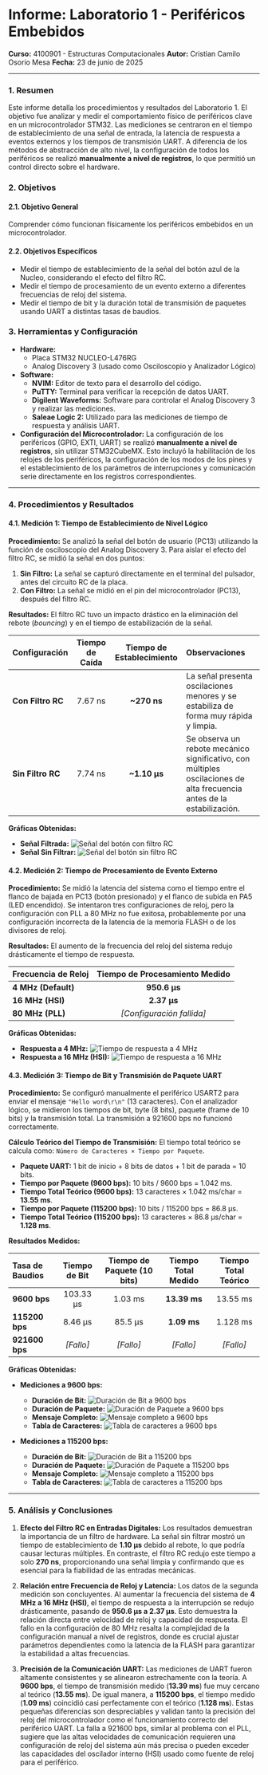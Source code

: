 # **Informe: Laboratorio 1 - Periféricos Embebidos**
**Curso:** 4100901 - Estructuras Computacionales
**Autor:** Cristian Camilo Osorio Mesa
**Fecha:** 23 de junio de 2025

---

### **1. Resumen**

Este informe detalla los procedimientos y resultados del Laboratorio 1. El objetivo fue analizar y medir el comportamiento físico de periféricos clave en un microcontrolador STM32. Las mediciones se centraron en el tiempo de establecimiento de una señal de entrada, la latencia de respuesta a eventos externos y los tiempos de transmisión UART. A diferencia de los métodos de abstracción de alto nivel, la configuración de todos los periféricos se realizó **manualmente a nivel de registros**, lo que permitió un control directo sobre el hardware.

### **2. Objetivos**

#### **2.1. Objetivo General**
Comprender cómo funcionan físicamente los periféricos embebidos en un microcontrolador.

#### **2.2. Objetivos Específicos**
*   Medir el tiempo de establecimiento de la señal del botón azul de la Nucleo, considerando el efecto del filtro RC.
*   Medir el tiempo de procesamiento de un evento externo a diferentes frecuencias de reloj del sistema.
*   Medir el tiempo de bit y la duración total de transmisión de paquetes usando UART a distintas tasas de baudios.

### **3. Herramientas y Configuración**

*   **Hardware:**
    *   Placa STM32 NUCLEO-L476RG
    *   Analog Discovery 3 (usado como Osciloscopio y Analizador Lógico)
*   **Software:**
    *   **NVIM:** Editor de texto para el desarrollo del código.
    *   **PuTTY:** Terminal para verificar la recepción de datos UART.
    *   **Digilent Waveforms:** Software para controlar el Analog Discovery 3 y realizar las mediciones.
    *   **Saleae Logic 2:** Utilizado para las mediciones de tiempo de respuesta y análisis UART.
*   **Configuración del Microcontrolador:**
    La configuración de los periféricos (GPIO, EXTI, UART) se realizó **manualmente a nivel de registros**, sin utilizar STM32CubeMX. Esto incluyó la habilitación de los relojes de los periféricos, la configuración de los modos de los pines y el establecimiento de los parámetros de interrupciones y comunicación serie directamente en los registros correspondientes.

---

### **4. Procedimientos y Resultados**

#### **4.1. Medición 1: Tiempo de Establecimiento de Nivel Lógico**

**Procedimiento:**
Se analizó la señal del botón de usuario (PC13) utilizando la función de osciloscopio del Analog Discovery 3. Para aislar el efecto del filtro RC, se midió la señal en dos puntos:
1.  **Sin Filtro:** La señal se capturó directamente en el terminal del pulsador, antes del circuito RC de la placa.
2.  **Con Filtro:** La señal se midió en el pin del microcontrolador (PC13), después del filtro RC.

**Resultados:**
El filtro RC tuvo un impacto drástico en la eliminación del rebote (*bouncing*) y en el tiempo de estabilización de la señal.

| Configuración | Tiempo de Caída | Tiempo de Establecimiento | Observaciones |
| :--- | :---: | :---: | :--- |
| **Con Filtro RC** | 7.67 ns | **~270 ns** | La señal presenta oscilaciones menores y se estabiliza de forma muy rápida y limpia. |
| **Sin Filtro RC** | 7.74 ns | **~1.10 µs** | Se observa un rebote mecánico significativo, con múltiples oscilaciones de alta frecuencia antes de la estabilización. |

**Gráficas Obtenidas:**
*   **Señal Filtrada:** ![Señal del botón con filtro RC](filtered_button.jpg)
*   **Señal Sin Filtrar:** ![Señal del botón sin filtro RC](unfiltered_button.jpg)

#### **4.2. Medición 2: Tiempo de Procesamiento de Evento Externo**

**Procedimiento:**
Se midió la latencia del sistema como el tiempo entre el flanco de bajada en PC13 (botón presionado) y el flanco de subida en PA5 (LED encendido). Se intentaron tres configuraciones de reloj, pero la configuración con PLL a 80 MHz no fue exitosa, probablemente por una configuración incorrecta de la latencia de la memoria FLASH o de los divisores de reloj.

**Resultados:**
El aumento de la frecuencia del reloj del sistema redujo drásticamente el tiempo de respuesta.

| Frecuencia de Reloj | Tiempo de Procesamiento Medido |
| :--- | :---: |
| **4 MHz (Default)** | **950.6 µs** |
| **16 MHz (HSI)** | **2.37 µs** |
| **80 MHz (PLL)** | *[Configuración fallida]* |

**Gráficas Obtenidas:**
*   **Respuesta a 4 MHz:** ![Tiempo de respuesta a 4 MHz](4MHz_TimeResponse.jpg)
*   **Respuesta a 16 MHz (HSI):** ![Tiempo de respuesta a 16 MHz](HSI_TimeResponse.jpg)

#### **4.3. Medición 3: Tiempo de Bit y Transmisión de Paquete UART**

**Procedimiento:**
Se configuró manualmente el periférico USART2 para enviar el mensaje `"Hello word\r\n"` (13 caracteres). Con el analizador lógico, se midieron los tiempos de bit, byte (8 bits), paquete (frame de 10 bits) y la transmisión total. La transmisión a 921600 bps no funcionó correctamente.

**Cálculo Teórico del Tiempo de Transmisión:**
El tiempo total teórico se calcula como: `Número de Caracteres × Tiempo por Paquete`.
*   **Paquete UART:** 1 bit de inicio + 8 bits de datos + 1 bit de parada = 10 bits.
*   **Tiempo por Paquete (9600 bps):** 10 bits / 9600 bps = 1.042 ms.
*   **Tiempo Total Teórico (9600 bps):** 13 caracteres × 1.042 ms/char = **13.55 ms**.
*   **Tiempo por Paquete (115200 bps):** 10 bits / 115200 bps = 86.8 µs.
*   **Tiempo Total Teórico (115200 bps):** 13 caracteres × 86.8 µs/char = **1.128 ms**.

**Resultados Medidos:**

| Tasa de Baudios | Tiempo de Bit | Tiempo de Paquete (10 bits) | Tiempo Total Medido | Tiempo Total Teórico |
| :--- | :---: | :---: | :---: | :---: |
| **9600 bps** | 103.33 µs | 1.03 ms | **13.39 ms** | 13.55 ms |
| **115200 bps** | 8.46 µs | 85.5 µs | **1.09 ms** | 1.128 ms |
| **921600 bps** | *[Fallo]* | *[Fallo]* | *[Fallo]* | *[Fallo]* |

**Gráficas Obtenidas:**

*   **Mediciones a 9600 bps:**
    *   **Duración de Bit:** ![Duración de Bit a 9600 bps](bit_lenght_9600_baud.jpg)
    *   **Duración de Paquete:** ![Duración de Paquete a 9600 bps](package_lenght_9600_baud.jpg)
    *   **Mensaje Completo:** ![Mensaje completo a 9600 bps](message_lenght_9600_baud.jpg)
    *   **Tabla de Caracteres:** ![Tabla de caracteres a 9600 bps](message_table_9600_baud.jpg)

*   **Mediciones a 115200 bps:**
    *   **Duración de Bit:** ![Duración de Bit a 115200 bps](bit_lenght_115200_baud.jpg)
    *   **Duración de Paquete:** ![Duración de Paquete a 115200 bps](package_lenght_115200_baud.jpg)
    *   **Mensaje Completo:** ![Mensaje completo a 115200 bps](message_lenght_115200_baud.jpg)
    *   **Tabla de Caracteres:** ![Tabla de caracteres a 115200 bps](message_table_115200_baud.jpg)

---

### **5. Análisis y Conclusiones**

1.  **Efecto del Filtro RC en Entradas Digitales:** Los resultados demuestran la importancia de un filtro de hardware. La señal sin filtrar mostró un tiempo de establecimiento de **1.10 µs** debido al rebote, lo que podría causar lecturas múltiples. En contraste, el filtro RC redujo este tiempo a solo **270 ns**, proporcionando una señal limpia y confirmando que es esencial para la fiabilidad de las entradas mecánicas.

2.  **Relación entre Frecuencia de Reloj y Latencia:** Los datos de la segunda medición son concluyentes. Al aumentar la frecuencia del sistema de **4 MHz a 16 MHz (HSI)**, el tiempo de respuesta a la interrupción se redujo drásticamente, pasando de **950.6 µs a 2.37 µs**. Esto demuestra la relación directa entre velocidad de reloj y capacidad de respuesta. El fallo en la configuración de 80 MHz resalta la complejidad de la configuración manual a nivel de registros, donde es crucial ajustar parámetros dependientes como la latencia de la FLASH para garantizar la estabilidad a altas frecuencias.

3.  **Precisión de la Comunicación UART:** Las mediciones de UART fueron altamente consistentes y se alinearon estrechamente con la teoría. A **9600 bps**, el tiempo de transmisión medido (**13.39 ms**) fue muy cercano al teórico (**13.55 ms**). De igual manera, a **115200 bps**, el tiempo medido (**1.09 ms**) coincidió casi perfectamente con el teórico (**1.128 ms**). Estas pequeñas diferencias son despreciables y validan tanto la precisión del reloj del microcontrolador como el funcionamiento correcto del periférico UART. La falla a 921600 bps, similar al problema con el PLL, sugiere que las altas velocidades de comunicación requieren una configuración de reloj del sistema aún más precisa o pueden exceder las capacidades del oscilador interno (HSI) usado como fuente de reloj para el periférico.
